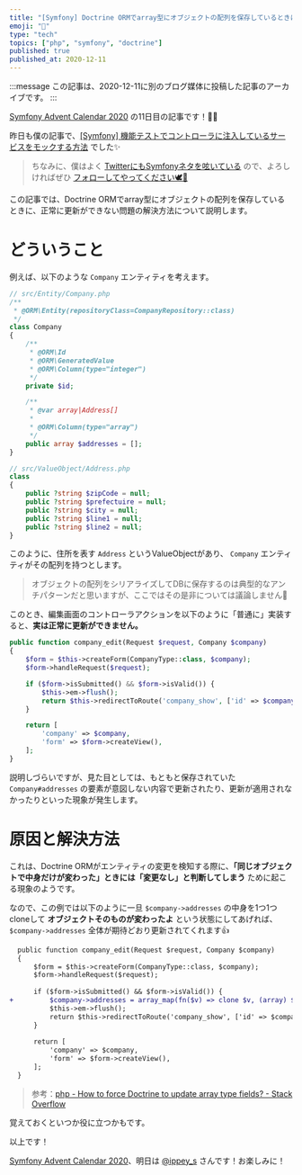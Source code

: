 ```yaml
---
title: "[Symfony] Doctrine ORMでarray型にオブジェクトの配列を保存しているときに正常に更新ができない問題の解決方法"
emoji: "🎻"
type: "tech"
topics: ["php", "symfony", "doctrine"]
published: true
published_at: 2020-12-11
---
```


:::message
この記事は、2020-12-11に別のブログ媒体に投稿した記事のアーカイブです。
:::

[Symfony Advent Calendar 2020](https://qiita.com/advent-calendar/2020/symfony) の11日目の記事です！🎄🌙

昨日も僕の記事で、[[Symfony] 機能テストでコントローラに注入しているサービスをモックする方法](https://zenn.dev/ttskch/articles/ab2973d60ead0a) でした✨

> ちなみに、僕はよく [TwitterにもSymfonyネタを呟いている](https://twitter.com/search?q=from%3Attskch%20(symfony%20OR%20doctrine)&src=typed_query&f=live) ので、よろしければぜひ [フォローしてやってください🕊🤲](https://twitter.com/ttskch)

この記事では、Doctrine ORMでarray型にオブジェクトの配列を保存しているときに、正常に更新ができない問題の解決方法について説明します。

# どういうこと

例えば、以下のような `Company` エンティティを考えます。

```php
// src/Entity/Company.php
/**
 * @ORM\Entity(repositoryClass=CompanyRepository::class)
 */
class Company
{
    /**
     * @ORM\Id
     * @ORM\GeneratedValue
     * @ORM\Column(type="integer")
     */
    private $id;

    /**
     * @var array|Address[]
     *
     * @ORM\Column(type="array")
     */
    public array $addresses = [];
}
```

```php
// src/ValueObject/Address.php
class 
{
    public ?string $zipCode = null;
    public ?string $prefectuire = null;
    public ?string $city = null;
    public ?string $line1 = null;
    public ?string $line2 = null;
}
```

このように、住所を表す `Address` というValueObjectがあり、 `Company` エンティティがその配列を持つとします。

> オブジェクトの配列をシリアライズしてDBに保存するのは典型的なアンチパターンだと思いますが、ここではその是非については議論しません🙏

このとき、編集画面のコントローラアクションを以下のように「普通に」実装すると、**実は正常に更新ができません。**

```php
public function company_edit(Request $request, Company $company)
{
    $form = $this->createForm(CompanyType::class, $company);
    $form->handleRequest($request);

    if ($form->isSubmitted() && $form->isValid()) {
        $this->em->flush();
        return $this->redirectToRoute('company_show', ['id' => $company->getId()]);
    }

    return [
        'company' => $company,
        'form' => $form->createView(),
    ];
}
```

説明しづらいですが、見た目としては、もともと保存されていた `Company#addresses` の要素が意図しない内容で更新されたり、更新が適用されなかったりといった現象が発生します。

# 原因と解決方法

これは、Doctrine ORMがエンティティの変更を検知する際に、**「同じオブジェクトで中身だけが変わった」ときには「変更なし」と判断してしまう** ために起こる現象のようです。

なので、この例では以下のように一旦 `$company->addresses` の中身を1つ1つcloneして **オブジェクトそのものが変わったよ** という状態にしてあげれば、 `$company->addresses` 全体が期待どおり更新されてくれます👍

```diff
  public function company_edit(Request $request, Company $company)
  {
      $form = $this->createForm(CompanyType::class, $company);
      $form->handleRequest($request);
  
      if ($form->isSubmitted() && $form->isValid()) {
+         $company->addresses = array_map(fn($v) => clone $v, (array) $company->addresses);
          $this->em->flush();
          return $this->redirectToRoute('company_show', ['id' => $company->getId()]);
      }
  
      return [
          'company' => $company,
          'form' => $form->createView(),
      ];
  }
```

> 参考：[php - How to force Doctrine to update array type fields? - Stack Overflow](https://stackoverflow.com/questions/11084209/how-to-force-doctrine-to-update-array-type-fields/13231876#answer-13231876)

覚えておくといつか役に立つかもです。

以上です！

[Symfony Advent Calendar 2020](https://qiita.com/advent-calendar/2020/symfony)、明日は [@ippey_s](https://twitter.com/ippey_s) さんです！お楽しみに！
